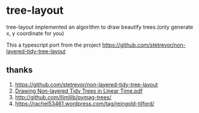 # tree-layout

tree-layout implemented an algorithm to draw beautify trees.(only generate x, y coordinate for you)

This a typescript port from the project <https://github.com/stetrevor/non-layered-tidy-tree-layout>

## thanks

1. https://github.com/stetrevor/non-layered-tidy-tree-layout
1. [Drawing Non-layered Tidy Trees in Linear Time.pdf](https://core.ac.uk/download/pdf/301654972.pdf)
1. http://github.com/llimllib/pymag-trees/
1. https://rachel53461.wordpress.com/tag/reingold-tilford/
